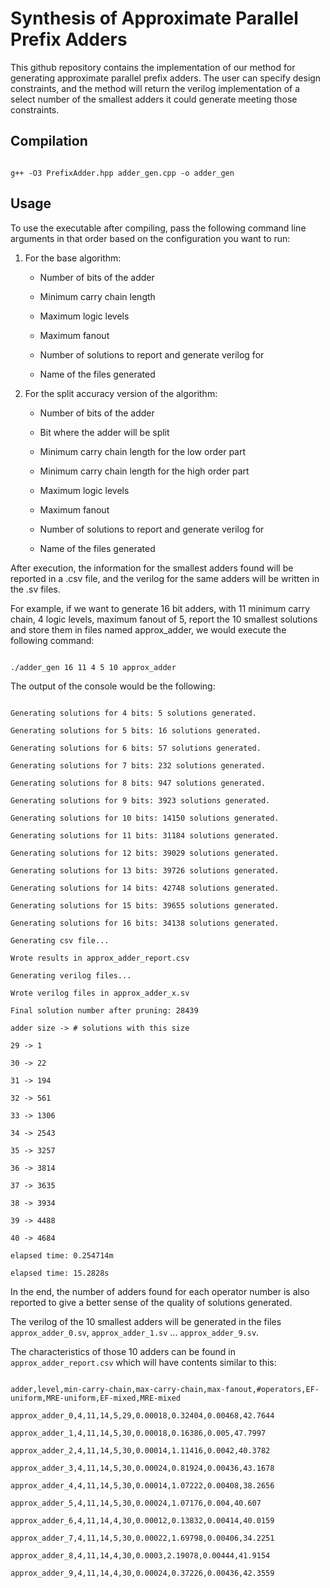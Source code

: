 #  Synthesis of Approximate Parallel Prefix Adders

This github repository contains the implementation of our method for generating approximate parallel prefix adders. The user can specify design constraints, and the method will return the verilog implementation of a select number of the smallest adders it could generate meeting those constraints.

## Compilation

```

g++ -O3 PrefixAdder.hpp adder_gen.cpp -o adder_gen

```

## Usage

To use the executable after compiling, pass the following command line arguments in that order based on the configuration you want to run:

1. For the base algorithm:

	- Number of bits of the adder

	- Minimum carry chain length

	- Maximum logic levels

	- Maximum fanout

	- Number of solutions to report and generate verilog for

	- Name of the files generated

2. For the split accuracy version of the algorithm:
	- Number of bits of the adder
	
	- Bit where the adder will be split
	
	- Minimum carry chain length for the low order part

	- Minimum carry chain length for the high order part

	- Maximum logic levels

	- Maximum fanout

	- Number of solutions to report and generate verilog for

	- Name of the files generated

After execution, the information for the smallest adders found will be reported in a .csv file, and the verilog for the same adders will be written in the .sv files.

For example, if we want to generate 16 bit adders, with 11 minimum carry chain, 4 logic levels, maximum fanout of 5, report the 10 smallest solutions and store them in files named approx_adder, we would execute the following command:

```

./adder_gen 16 11 4 5 10 approx_adder

```

The output of the console would be the following:

```

Generating solutions for 4 bits: 5 solutions generated.

Generating solutions for 5 bits: 16 solutions generated.

Generating solutions for 6 bits: 57 solutions generated.

Generating solutions for 7 bits: 232 solutions generated.

Generating solutions for 8 bits: 947 solutions generated.

Generating solutions for 9 bits: 3923 solutions generated.

Generating solutions for 10 bits: 14150 solutions generated.

Generating solutions for 11 bits: 31184 solutions generated.

Generating solutions for 12 bits: 39029 solutions generated.

Generating solutions for 13 bits: 39726 solutions generated.

Generating solutions for 14 bits: 42748 solutions generated.

Generating solutions for 15 bits: 39655 solutions generated.

Generating solutions for 16 bits: 34138 solutions generated.

Generating csv file...

Wrote results in approx_adder_report.csv

Generating verilog files...

Wrote verilog files in approx_adder_x.sv

Final solution number after pruning: 28439

adder size -> # solutions with this size

29 -> 1

30 -> 22

31 -> 194

32 -> 561

33 -> 1306

34 -> 2543

35 -> 3257

36 -> 3814

37 -> 3635

38 -> 3934

39 -> 4488

40 -> 4684

elapsed time: 0.254714m

elapsed time: 15.2828s

```

In the end, the number of adders found for each operator number is also reported to give a better sense of the quality of solutions generated.

The verilog of the 10 smallest adders will be generated in the files ``approx_adder_0.sv``, ``approx_adder_1.sv`` ... ``approx_adder_9.sv``.

The characteristics of those 10 adders can be found in ``approx_adder_report.csv`` which will have contents similar to this:

```

adder,level,min-carry-chain,max-carry-chain,max-fanout,#operators,EF-uniform,MRE-uniform,EF-mixed,MRE-mixed

approx_adder_0,4,11,14,5,29,0.00018,0.32404,0.00468,42.7644

approx_adder_1,4,11,14,5,30,0.00018,0.16386,0.005,47.7997

approx_adder_2,4,11,14,5,30,0.00014,1.11416,0.0042,40.3782

approx_adder_3,4,11,14,5,30,0.00024,0.81924,0.00436,43.1678

approx_adder_4,4,11,14,5,30,0.00014,1.07222,0.00408,38.2656

approx_adder_5,4,11,14,5,30,0.00024,1.07176,0.004,40.607

approx_adder_6,4,11,14,4,30,0.00012,0.13832,0.00414,40.0159

approx_adder_7,4,11,14,5,30,0.00022,1.69798,0.00406,34.2251

approx_adder_8,4,11,14,4,30,0.0003,2.19078,0.00444,41.9154

approx_adder_9,4,11,14,4,30,0.00024,0.37226,0.00436,42.3559

```